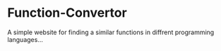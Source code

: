 # Function-Convertor
A simple website for finding a similar functions in diffrent programming languages... 
